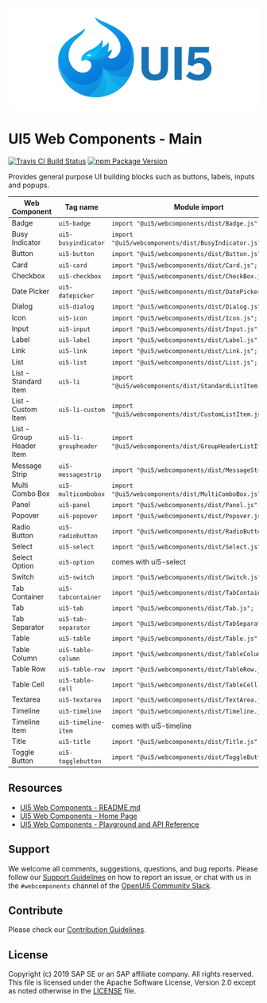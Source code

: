 ![UI5 icon](https://raw.githubusercontent.com/SAP/ui5-webcomponents/master/docs/images/UI5_logo_wide.png)

# UI5 Web Components - Main

[![Travis CI Build Status](https://travis-ci.org/SAP/ui5-webcomponents.svg?branch=master)](https://travis-ci.org/SAP/ui5-webcomponents)
[![npm Package Version](https://badge.fury.io/js/%40ui5%2Fwebcomponents.svg)](https://www.npmjs.com/package/@ui5/webcomponents)

Provides general purpose UI building blocks such as buttons, labels, inputs and popups.
 
 |      Web Component       |       Tag name       |                       Module import                        |
 | ------------------------ | -------------------- | ---------------------------------------------------------- |
 | Badge                    | `ui5-badge`          | `import "@ui5/webcomponents/dist/Badge.js";`               |
 | Busy Indicator           | `ui5-busyindicator`  | `import "@ui5/webcomponents/dist/BusyIndicator.js";`       |
 | Button                   | `ui5-button`         | `import "@ui5/webcomponents/dist/Button.js";`              |
 | Card                     | `ui5-card`           | `import "@ui5/webcomponents/dist/Card.js";`                |
 | Checkbox                 | `ui5-checkbox`       | `import "@ui5/webcomponents/dist/CheckBox.js";`            |
 | Date Picker              | `ui5-datepicker`     | `import "@ui5/webcomponents/dist/DatePicker.js";`          |
 | Dialog                   | `ui5-dialog`         | `import "@ui5/webcomponents/dist/Dialog.js";`              |
 | Icon                     | `ui5-icon`           | `import "@ui5/webcomponents/dist/Icon.js";`                |
 | Input                    | `ui5-input`          | `import "@ui5/webcomponents/dist/Input.js";`               |
 | Label                    | `ui5-label`          | `import "@ui5/webcomponents/dist/Label.js";`               |
 | Link                     | `ui5-link`           | `import "@ui5/webcomponents/dist/Link.js";`                |
 | List                     | `ui5-list`           | `import "@ui5/webcomponents/dist/List.js";`                |
 | List - Standard Item     | `ui5-li`             | `import "@ui5/webcomponents/dist/StandardListItem.js";`   |
 | List - Custom Item       | `ui5-li-custom`      | `import "@ui5/webcomponents/dist/CustomListItem.js";`      |
 | List - Group Header Item | `ui5-li-groupheader` | `import "@ui5/webcomponents/dist/GroupHeaderListItem.js";` |
 | Message Strip            | `ui5-messagestrip`   | `import "@ui5/webcomponents/dist/MessageStrip.js";`        |
 | Multi Combo Box          | `ui5-multicombobox`  | `import "@ui5/webcomponents/dist/MultiComboBox.js";`       |
 | Panel                    | `ui5-panel`          | `import "@ui5/webcomponents/dist/Panel.js";`               |
 | Popover                  | `ui5-popover`        | `import "@ui5/webcomponents/dist/Popover.js";`             |
 | Radio Button             | `ui5-radiobutton`    | `import "@ui5/webcomponents/dist/RadioButton.js";`         |
 | Select                   | `ui5-select`         | `import "@ui5/webcomponents/dist/Select.js";`              |
 | Select Option            | `ui5-option`         | comes with ui5-select              |
 | Switch                   | `ui5-switch`         | `import "@ui5/webcomponents/dist/Switch.js";`              |
 | Tab Container            | `ui5-tabcontainer`   | `import "@ui5/webcomponents/dist/TabContainer.js";`        |
 | Tab                      | `ui5-tab`            | `import "@ui5/webcomponents/dist/Tab.js";`                 |
 | Tab Separator            | `ui5-tab-separator`  | `import "@ui5/webcomponents/dist/TabSeparator.js";`        |
 | Table                    | `ui5-table`          | `import "@ui5/webcomponents/dist/Table.js";`               |
 | Table Column             | `ui5-table-column`   | `import "@ui5/webcomponents/dist/TableColumn.js";`               |
 | Table Row                | `ui5-table-row`      | `import "@ui5/webcomponents/dist/TableRow.js";`               |
 | Table Cell               | `ui5-table-cell`     | `import "@ui5/webcomponents/dist/TableCell.js";`               |
 | Textarea                 | `ui5-textarea`       | `import "@ui5/webcomponents/dist/TextArea.js";`            |
 | Timeline                 | `ui5-timeline`       | `import "@ui5/webcomponents/dist/Timeline.js";`            |
 | Timeline Item            | `ui5-timeline-item`  | comes with ui5-timeline                                    |
 | Title                    | `ui5-title`          | `import "@ui5/webcomponents/dist/Title.js";`               |
 | Toggle Button            | `ui5-togglebutton`   | `import "@ui5/webcomponents/dist/ToggleButton.js";`        |

## Resources
- [UI5 Web Components - README.md](https://github.com/SAP/ui5-webcomponents/blob/master/README.md)
- [UI5 Web Components - Home Page](https://sap.github.io/ui5-webcomponents)
- [UI5 Web Components - Playground and API Reference](https://sap.github.io/ui5-webcomponents/playground/)

## Support
We welcome all comments, suggestions, questions, and bug reports. Please follow our [Support Guidelines](https://github.com/SAP/ui5-webcomponents/blob/master/SUPPORT.md#-content) on how to report an issue, or chat with us in the `#webcomponents` channel of the [OpenUI5 Community Slack](https://join-ui5-slack.herokuapp.com/).

## Contribute
Please check our [Contribution Guidelines](https://github.com/SAP/ui5-webcomponents/blob/master/CONTRIBUTING.md).

## License
Copyright (c) 2019 SAP SE or an SAP affiliate company. All rights reserved.
This file is licensed under the Apache Software License, Version 2.0 except as noted otherwise in the [LICENSE](https://github.com/SAP/ui5-webcomponents/blob/master/LICENSE.txt) file.

